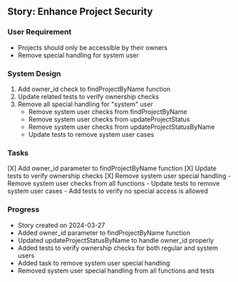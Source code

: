 ## Story: Enhance Project Security

### User Requirement
- Projects should only be accessible by their owners
- Remove special handling for system user

### System Design
1. Add owner_id check to findProjectByName function
2. Update related tests to verify ownership checks
3. Remove all special handling for "system" user
   - Remove system user checks from findProjectByName
   - Remove system user checks from updateProjectStatus
   - Remove system user checks from updateProjectStatusByName
   - Update tests to remove system user cases

### Tasks
[X] Add owner_id parameter to findProjectByName function
[X] Update tests to verify ownership checks
[X] Remove system user special handling
    - Remove system user checks from all functions
    - Update tests to remove system user cases
    - Add tests to verify no special access is allowed

### Progress
- Story created on 2024-03-27
- Added owner_id parameter to findProjectByName function
- Updated updateProjectStatusByName to handle owner_id properly
- Added tests to verify ownership checks for both regular and system users
- Added task to remove system user special handling
- Removed system user special handling from all functions and tests